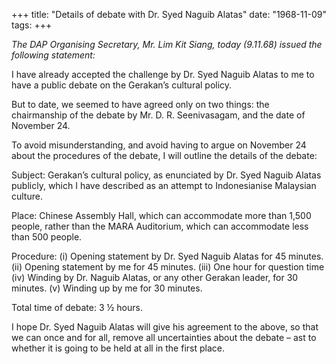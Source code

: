 +++ 
title: "Details of debate with Dr. Syed Naguib Alatas"
date: "1968-11-09"
tags:
+++

_The DAP Organising Secretary, Mr. Lim Kit Siang, today (9.11.68) issued the following statement:_

I have already accepted the challenge by Dr. Syed Naguib Alatas to me to have a public debate on the Gerakan’s cultural policy.

But to date, we seemed to have agreed only on two things: the chairmanship of the debate by Mr. D. R. Seenivasagam, and the date of November 24.

To avoid misunderstanding, and avoid having to argue on November 24 about the procedures of the debate, I will outline the details of the debate:

Subject: Gerakan’s cultural policy, as enunciated by Dr. Syed Naguib Alatas publicly, which I have described as an attempt to Indonesianise Malaysian culture.</u>

Place: Chinese Assembly Hall, which can accommodate more than 1,500 people, rather than the MARA Auditorium, which can accommodate less than 500 people.

Procedure: 
(i) Opening statement by Dr. Syed Naguib Alatas for 45 minutes.
(ii) Opening statement by me for 45 minutes.
(iii) One hour for question time
(iv) Winding by Dr. Naguib Alatas, or any other Gerakan leader, for 30 minutes.
(v) Winding up by me for 30 minutes.

Total time of debate: 3 ½ hours.

I hope Dr. Syed Naguib Alatas will give his agreement to the above, so that we can once and for all, remove all uncertainties about the debate – ast to whether it is going to be held at all in the first place. 
